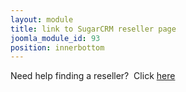 ```yaml
---
layout: module
title: link to SugarCRM reseller page
joomla_module_id: 93
position: innerbottom
---
```

<p>Need help finding a reseller?&nbsp; Click <a href="index.php?option=com_content&amp;view=article&amp;id=418:reseller-moreinfo&amp;catid=57:leads">here</a></p>
